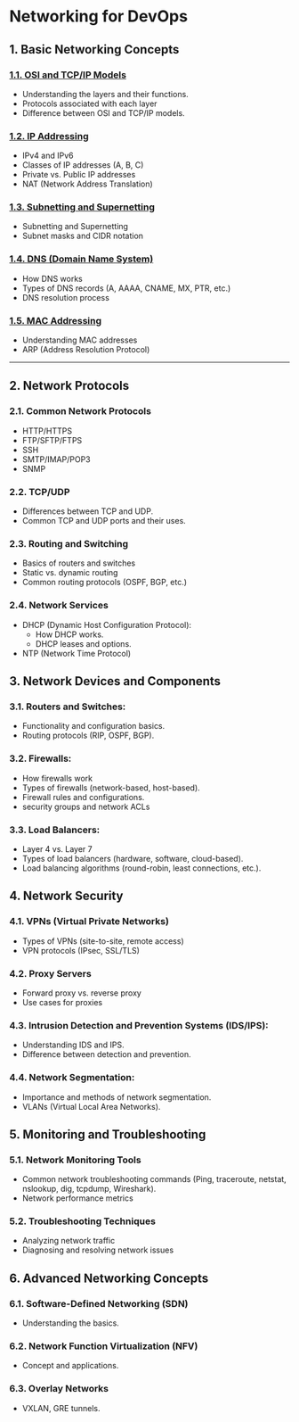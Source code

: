 # Networking for DevOps

## 1. Basic Networking Concepts

### [1.1. **OSI and TCP/IP Models**](./01-Basic-Networking-Concepts/1.1-OSI-and-TCP-IP.md)

- Understanding the layers and their functions.
- Protocols associated with each layer
- Difference between OSI and TCP/IP models.

### [1.2. **IP Addressing**](./01-Basic-Networking-Concepts/1.2-IPv4-Addressing.md)

- IPv4 and IPv6
- Classes of IP addresses (A, B, C)
- Private vs. Public IP addresses
- NAT (Network Address Translation)

### [1.3. Subnetting and Supernetting](./01-Basic-Networking-Concepts/1.3-Subnetting.md)

- Subnetting and Supernetting
- Subnet masks and CIDR notation

### [1.4. **DNS (Domain Name System)**](./01-Basic-Networking-Concepts/1.4-DNS.md)

- How DNS works
- Types of DNS records (A, AAAA, CNAME, MX, PTR, etc.)
- DNS resolution process

### [1.5. **MAC Addressing**](./01-Basic-Networking-Concepts/1.5-MAC.md)

- Understanding MAC addresses
- ARP (Address Resolution Protocol)

---

## 2. Network Protocols

### 2.1. **Common Network Protocols**

- HTTP/HTTPS
- FTP/SFTP/FTPS
- SSH
- SMTP/IMAP/POP3
- SNMP

### 2.2. **TCP/UDP**

- Differences between TCP and UDP.
- Common TCP and UDP ports and their uses.

### 2.3. **Routing and Switching**

- Basics of routers and switches
- Static vs. dynamic routing
- Common routing protocols (OSPF, BGP, etc.)

### 2.4. **Network Services**

- DHCP (Dynamic Host Configuration Protocol):
  - How DHCP works.
  - DHCP leases and options.
- NTP (Network Time Protocol)

## 3. Network Devices and Components

### 3.1. **Routers and Switches:**

- Functionality and configuration basics.
- Routing protocols (RIP, OSPF, BGP).

### 3.2. **Firewalls:**

- How firewalls work
- Types of firewalls (network-based, host-based).
- Firewall rules and configurations.
- security groups and network ACLs

### 3.3. **Load Balancers:**

- Layer 4 vs. Layer 7
- Types of load balancers (hardware, software, cloud-based).
- Load balancing algorithms (round-robin, least connections, etc.).

## 4. Network Security

### 4.1. **VPNs (Virtual Private Networks)**

- Types of VPNs (site-to-site, remote access)
- VPN protocols (IPsec, SSL/TLS)

### 4.2. **Proxy Servers**

- Forward proxy vs. reverse proxy
- Use cases for proxies

### 4.3. **Intrusion Detection and Prevention Systems (IDS/IPS):**

- Understanding IDS and IPS.
- Difference between detection and prevention.

### 4.4. **Network Segmentation:**

- Importance and methods of network segmentation.
- VLANs (Virtual Local Area Networks).

## 5. Monitoring and Troubleshooting

### 5.1. **Network Monitoring Tools**

- Common network troubleshooting commands (Ping, traceroute, netstat, nslookup, dig, tcpdump, Wireshark).
- Network performance metrics

### 5.2. **Troubleshooting Techniques**

- Analyzing network traffic
- Diagnosing and resolving network issues

## 6. Advanced Networking Concepts

### 6.1. Software-Defined Networking (SDN)

- Understanding the basics.

### 6.2. Network Function Virtualization (NFV)

- Concept and applications.

### 6.3. Overlay Networks

- VXLAN, GRE tunnels.
